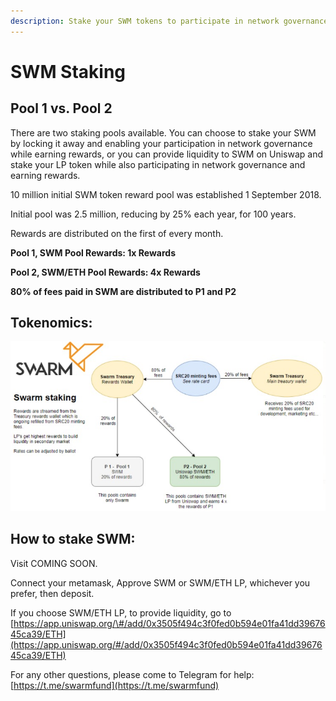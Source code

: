 ```yaml
---
description: Stake your SWM tokens to participate in network governance and earn rewards.
---
```


# SWM Staking

## Pool 1 vs. Pool 2

There are two staking pools available. You can choose to stake your SWM by locking it away and enabling your participation in network governance while earning rewards, or you can provide liquidity to SWM on Uniswap and stake your LP token while also participating in network governance and earning rewards.

10 million initial SWM token reward pool was established 1 September 2018. 

Initial pool was 2.5 million, reducing by 25% each year, for 100 years. 

Rewards are distributed on the first of every month. 

**Pool 1, SWM Pool Rewards: 1x Rewards**

**Pool 2, SWM/ETH Pool Rewards: 4x Rewards**

**80% of fees paid in SWM are distributed to P1 and P2**

## Tokenomics:

![](../.gitbook/assets/image.png)

## How to stake SWM:

Visit COMING SOON.

Connect your metamask, Approve SWM or SWM/ETH LP, whichever you prefer, then deposit. 

If you choose SWM/ETH LP, to provide liquidity, go to [https://app.uniswap.org/\#/add/0x3505f494c3f0fed0b594e01fa41dd3967645ca39/ETH](https://app.uniswap.org/#/add/0x3505f494c3f0fed0b594e01fa41dd3967645ca39/ETH)

For any other questions, please come to Telegram for help: [https://t.me/swarmfund](https://t.me/swarmfund)



